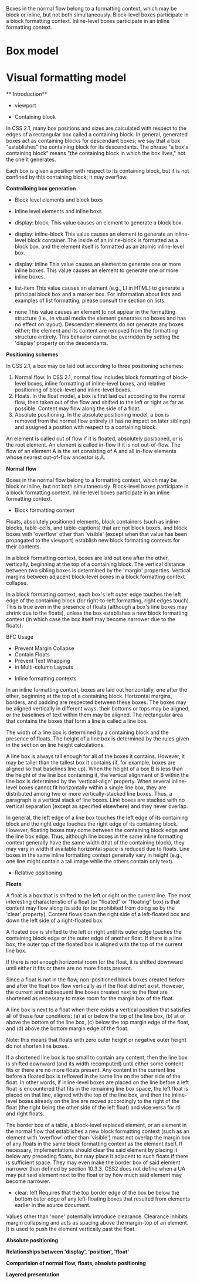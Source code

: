 Boxes in the normal flow belong to a formatting context, which may be block or inline, but not both simultaneously. Block-level boxes participate in a block formatting context. Inline-level boxes participate in an inline formatting context.


# Box model

# Visual formatting model

** Introduction**

- viewport


- Containing block

In CSS 2.1, many box positions and sizes are calculated with respect to the edges of a rectangular box called a containing block. In general, generated boxes act as containing blocks for descendant boxes; we say that a box "establishes" the containing block for its descendants. The phrase "a box's containing block" means "the containing block in which the box lives," not the one it generates.

Each box is given a position with respect to its containing block, but it is not confined by this containing block; it may overflow.

**Controlloing box generation**

- Block level elements and block boxs
- Inline level elements and inline boxs

- display: block; 
This value causes an element to generate a block box.
- display: inline-block
This value causes an element to generate an inline-level block container. The inside of an inline-block is formatted as a block box, and the element itself is formatted as an atomic inline-level box.
- display: inline
This value causes an element to generate one or more inline boxes.
This value causes an element to generate one or more inline boxes.
- list-item
This value causes an element (e.g., LI in HTML) to generate a principal block box and a marker box. For information about lists and examples of list formatting, please consult the section on lists.
- none
This value causes an element to not appear in the formatting structure (i.e., in visual media the element generates no boxes and has no effect on layout). Descendant elements do not generate any boxes either; the element and its content are removed from the formatting structure entirely. This behavior cannot be overridden by setting the 'display' property on the descendants.

**Positioning schemes**

In CSS 2.1, a box may be laid out according to three positioning schemes:

1. Normal flow. In CSS 2.1, normal flow includes block formatting of block-level boxes, inline formatting of inline-level boxes, and relative positioning of block-level and inline-level boxes.
2. Floats. In the float model, a box is first laid out according to the normal flow, then taken out of the flow and shifted to the left or right as far as possible. Content may flow along the side of a float.
3. Absolute positioning. In the absolute positioning model, a box is removed from the normal flow entirely (it has no impact on later siblings) and assigned a position with respect to a containing block.

An element is called out of flow if it is floated, absolutely positioned, or is the root element. An element is called in-flow if it is not out-of-flow. The flow of an element A is the set consisting of A and all in-flow elements whose nearest out-of-flow ancestor is A.


**Normal flow**

Boxes in the normal flow belong to a formatting context, which may be block or inline, but not both simultaneously. Block-level boxes participate in a block formatting context. Inline-level boxes participate in an inline formatting context.

- Block formatting context

Floats, absolutely positioned elements, block containers (such as inline-blocks, table-cells, and table-captions) that are not block boxes, and block boxes with 'overflow' other than 'visible' (except when that value has been propagated to the viewport) establish new block formatting contexts for their contents.

In a block formatting context, boxes are laid out one after the other, vertically, beginning at the top of a containing block. The vertical distance between two sibling boxes is determined by the 'margin' properties. Vertical margins between adjacent block-level boxes in a block formatting context collapse.

In a block formatting context, each box's left outer edge touches the left edge of the containing block (for right-to-left formatting, right edges touch). This is true even in the presence of floats (although a box's line boxes may shrink due to the floats), unless the box establishes a new block formatting context (in which case the box itself may become narrower due to the floats).


 BFC Usage

* Prevent Margin Collapse
* Contain Floats
* Prevent Text Wrapping
* in Multi-column Layouts

- Inline formatting contexts

In an inline formatting context, boxes are laid out horizontally, one after the other, beginning at the top of a containing block. Horizontal margins, borders, and padding are respected between these boxes. The boxes may be aligned vertically in different ways: their bottoms or tops may be aligned, or the baselines of text within them may be aligned. The rectangular area that contains the boxes that form a line is called a line box.

The width of a line box is determined by a containing block and the presence of floats. The height of a line box is determined by the rules given in the section on line height calculations.

A line box is always tall enough for all of the boxes it contains. However, it may be taller than the tallest box it contains (if, for example, boxes are aligned so that baselines line up). When the height of a box B is less than the height of the line box containing it, the vertical alignment of B within the line box is determined by the 'vertical-align' property. When several inline-level boxes cannot fit horizontally within a single line box, they are distributed among two or more vertically-stacked line boxes. Thus, a paragraph is a vertical stack of line boxes. Line boxes are stacked with no vertical separation (except as specified elsewhere) and they never overlap.

In general, the left edge of a line box touches the left edge of its containing block and the right edge touches the right edge of its containing block. However, floating boxes may come between the containing block edge and the line box edge. Thus, although line boxes in the same inline formatting context generally have the same width (that of the containing block), they may vary in width if available horizontal space is reduced due to floats. Line boxes in the same inline formatting context generally vary in height (e.g., one line might contain a tall image while the others contain only text).

- Relative positioning

**Floats**

A float is a box that is shifted to the left or right on the current line. The most interesting characteristic of a float (or "floated" or "floating" box) is that content may flow along its side (or be prohibited from doing so by the 'clear' property). Content flows down the right side of a left-floated box and down the left side of a right-floated box. 

A floated box is shifted to the left or right until its outer edge touches the containing block edge or the outer edge of another float. If there is a line box, the outer top of the floated box is aligned with the top of the current line box.

If there is not enough horizontal room for the float, it is shifted downward until either it fits or there are no more floats present.

Since a float is not in the flow, non-positioned block boxes created before and after the float box flow vertically as if the float did not exist. However, the current and subsequent line boxes created next to the float are shortened as necessary to make room for the margin box of the float.

A line box is next to a float when there exists a vertical position that satisfies all of these four conditions: (a) at or below the top of the line box, (b) at or above the bottom of the line box, (c) below the top margin edge of the float, and (d) above the bottom margin edge of the float.

Note: this means that floats with zero outer height or negative outer height do not shorten line boxes.

If a shortened line box is too small to contain any content, then the line box is shifted downward (and its width recomputed) until either some content fits or there are no more floats present. Any content in the current line before a floated box is reflowed in the same line on the other side of the float. In other words, if inline-level boxes are placed on the line before a left float is encountered that fits in the remaining line box space, the left float is placed on that line, aligned with the top of the line box, and then the inline-level boxes already on the line are moved accordingly to the right of the float (the right being the other side of the left float) and vice versa for rtl and right floats.

The border box of a table, a block-level replaced element, or an element in the normal flow that establishes a new block formatting context (such as an element with 'overflow' other than 'visible') must not overlap the margin box of any floats in the same block formatting context as the element itself. If necessary, implementations should clear the said element by placing it below any preceding floats, but may place it adjacent to such floats if there is sufficient space. They may even make the border box of said element narrower than defined by section 10.3.3. CSS2 does not define when a UA may put said element next to the float or by how much said element may become narrower.



- clear: left
Requires that the top border edge of the box be below the bottom outer edge of any left-floating boxes that resulted from elements earlier in the source document.

Values other than 'none' potentially introduce clearance. Clearance inhibits margin collapsing and acts as spacing above the margin-top of an element. It is used to push the element vertically past the float.




**Absolute positioning**

**Relationships between 'display', 'position', 'float'**

**Comparision of normal flow, floats, absolute positioning**

**Layered presentation**












